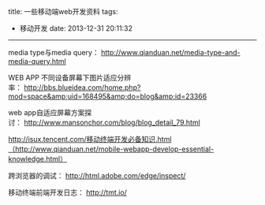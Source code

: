 title: 一些移动端web开发资料
tags:
  - 移动开发
date: 2013-12-31 20:11:32
---

media type与media query： http://www.qianduan.net/media-type-and-media-query.html

WEB APP 不同设备屏幕下图片适应分辨率： http://bbs.blueidea.com/home.php?mod=space&amp;uid=168495&amp;do=blog&amp;id=23366

web app自适应屏幕方案探讨： http://www.mansonchor.com/blog/blog_detail_79.html

http://isux.tencent.com/移动终端开发必备知识.html（http://www.qianduan.net/mobile-webapp-develop-essential-knowledge.html）

跨浏览器的调试： http://html.adobe.com/edge/inspect/

移动终端前端开发日志： http://tmt.io/

&nbsp;